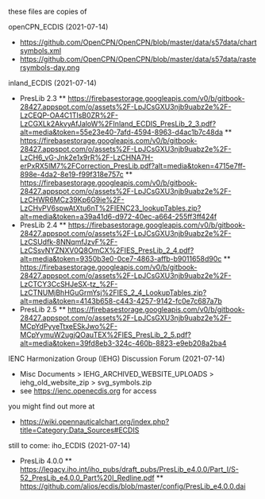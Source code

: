 these files are copies of

openCPN_ECDIS (2021-07-14)
* https://github.com/OpenCPN/OpenCPN/blob/master/data/s57data/chartsymbols.xml
* https://github.com/OpenCPN/OpenCPN/blob/master/data/s57data/rastersymbols-day.png

inland_ECDIS (2021-07-14)
* PresLib 2.3
** https://firebasestorage.googleapis.com/v0/b/gitbook-28427.appspot.com/o/assets%2F-LpJCsGXU3njb9uabz2e%2F-LzCEQP-OA4C1TIsB0ZR%2F-LzCGXLk2AkvyAfJaloW%2FInland_ECDIS_PresLib_2_3.pdf?alt=media&token=55e23e40-7afd-4594-8963-d4ac1b7c48da
** https://firebasestorage.googleapis.com/v0/b/gitbook-28427.appspot.com/o/assets%2F-LpJCsGXU3njb9uabz2e%2F-LzCH6_vG-Jnk2e1x9rR%2F-LzCHNA7H-erPxRX5lM7%2FCorrection_PresLib.pdf?alt=media&token=4715e7ff-898e-4da2-8e19-f99f318e757c
** https://firebasestorage.googleapis.com/v0/b/gitbook-28427.appspot.com/o/assets%2F-LpJCsGXU3njb9uabz2e%2F-LzCHWR6MCz39Kp6G9ie%2F-LzCHvPV6spwAtXtu6nT%2FIENC23_lookupTables.zip?alt=media&token=a39a41d6-d972-40ec-a664-255ff3ff424f
* PresLib 2.4
** https://firebasestorage.googleapis.com/v0/b/gitbook-28427.appspot.com/o/assets%2F-LpJCsGXU3njb9uabz2e%2F-LzCSUdfk-8NNqmfJzvF%2F-LzCSsvNYZNXV0Q8OmCX%2FIES_PresLib_2_4.pdf?alt=media&token=9350b3e0-0ce7-4863-affb-b9011658d90c
** https://firebasestorage.googleapis.com/v0/b/gitbook-28427.appspot.com/o/assets%2F-LpJCsGXU3njb9uabz2e%2F-LzCTCY3CcSHJeSX-tz_%2F-LzCTNUMjBhHGuGrmYsj%2FIES_2_4_LookupTables.zip?alt=media&token=4143b658-c443-4257-9142-fc0e7c687a7b
* PresLib 2.5
** https://firebasestorage.googleapis.com/v0/b/gitbook-28427.appspot.com/o/assets%2F-LpJCsGXU3njb9uabz2e%2F-MCpYdPyyeTtxeESkJwo%2F-MCpYymuW2ugjQOauTEX%2FIES_PresLib_2_5.pdf?alt=media&token=39fd8eb3-324c-460b-8823-e9eb208a2ba4

IENC Harmonization Group (IEHG) Discussion Forum (2021-07-14)
* Misc Documents > IEHG_ARCHIVED_WEBSITE_UPLOADS > iehg_old_website_zip > svg_symbols.zip
* see https://ienc.openecdis.org for access

you might find out more at
* https://wiki.opennauticalchart.org/index.php?title=Category:Data_Sources#ECDIS

still to come: iho_ECDIS (2021-07-14)
* PresLib 4.0.0
** https://legacy.iho.int/iho_pubs/draft_pubs/PresLib_e4.0.0/Part_I/S-52_PresLib_e4.0.0_Part%20I_Redline.pdf
** https://github.com/alios/ecdis/blob/master/config/PresLib_e4.0.0.dai
